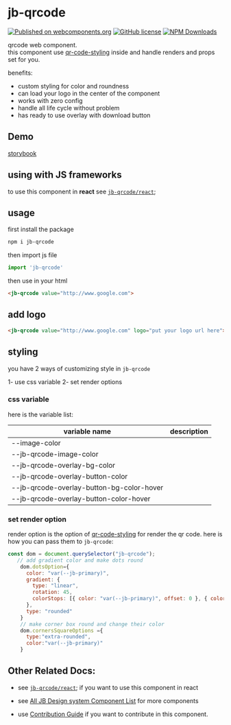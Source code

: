 # jb-qrcode

[![Published on webcomponents.org](https://img.shields.io/badge/webcomponents.org-published-blue.svg)](https://www.webcomponents.org/element/jb-qrcode)
[![GitHub license](https://img.shields.io/badge/license-MIT-brightgreen.svg)](https://raw.githubusercontent.com/javadbat/jb-qrcode/main/LICENSE)
[![NPM Downloads](https://img.shields.io/npm/dw/jb-qrcode)](https://www.npmjs.com/package/jb-qrcode)

qrcode web component.    
this component use [qr-code-styling](https://www.npmjs.com/package/qr-code-styling) inside and handle renders and props set for you.

benefits:

- custom styling for color and roundness
- can load your logo in the center of the component
- works with zero config
- handle all life cycle without problem
- has ready to use overlay with download button 

## Demo

[storybook](https://javadbat.github.io/design-system/?path=/docs/components-jbqrcode)    

## using with JS frameworks

to use this component in **react** see [`jb-qrcode/react`](https://github.com/javadbat/jb-qrcode/tree/main/react);

## usage

first install the package

```sh
npm i jb-qrcode
```
then import js file

```js
import 'jb-qrcode'
```

then use in your html

```HTML
<jb-qrcode value="http://www.google.com">
```
## add logo

```HTML
<jb-qrcode value="http://www.google.com" logo="put your logo url here">
```
## styling
you have 2 ways of customizing style in `jb-qrcode`

1- use css variable
2- set render options

### css variable
here is the variable list:

| variable name                             | description |
|---------------                            |-------------|
| --image-color                             |             |
| --jb-qrcode-image-color                   |             |
| --jb-qrcode-overlay-bg-color              |             |
| --jb-qrcode-overlay-button-color          |             |
| --jb-qrcode-overlay-button-bg-color-hover |             |
| --jb-qrcode-overlay-button-color-hover    |             |

### set render option 

render option is the option of [qr-code-styling](https://www.npmjs.com/package/qr-code-styling) for render the qr code. here is how you can pass them to `jb-qrcode`:

```js
const dom = document.querySelector("jb-qrcode");
   // add gradient color and make dots round 
    dom.dotsOption={
      color: "var(--jb-primary)",
      gradient: {
        type: "linear",
        rotation: 45,
        colorStops: [{ color: "var(--jb-primary)", offset: 0 }, { color: "var(--jb-secondary)", offset: 0.8 }, { color: "var(--jb-primary)", offset: 1 }]
      },
      type: "rounded"
    }
    // make corner box round and change their color
    dom.cornersSquareOptions ={
      type:"extra-rounded",
      color:"var(--jb-primary)"
    }
```

## Other Related Docs:

- see [`jb-qrcode/react`](https://github.com/javadbat/jb-qrcode/tree/main/react); if you want to use this component in react

- see [All JB Design system Component List](https://javadbat.github.io/design-system/) for more components

- use [Contribution Guide](https://github.com/javadbat/design-system/blob/main/docs/contribution-guide.md) if you want to contribute in this component.